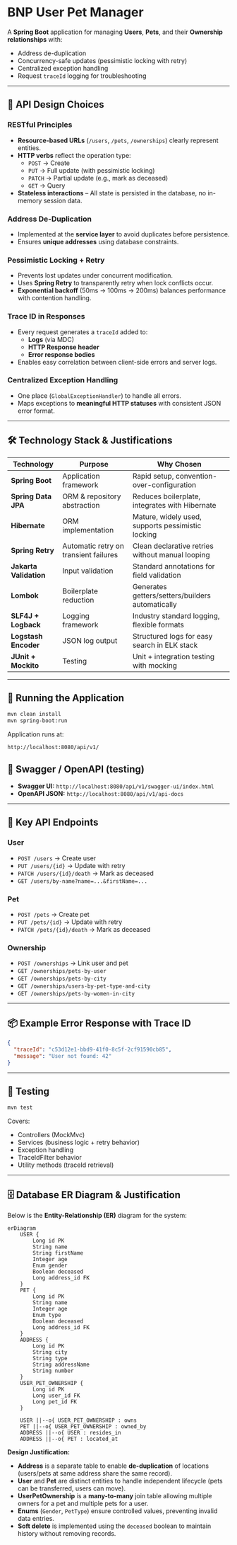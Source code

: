 # BNP User Pet Manager

A **Spring Boot** application for managing **Users**, **Pets**, and their **Ownership relationships** with:
- Address de-duplication
- Concurrency-safe updates (pessimistic locking with retry)
- Centralized exception handling
- Request `traceId` logging for troubleshooting

---

## 📌 API Design Choices

### **RESTful Principles**
- **Resource-based URLs** (`/users`, `/pets`, `/ownerships`) clearly represent entities.
- **HTTP verbs** reflect the operation type:
  - `POST` → Create
  - `PUT` → Full update (with pessimistic locking)
  - `PATCH` → Partial update (e.g., mark as deceased)
  - `GET` → Query
- **Stateless interactions** – All state is persisted in the database, no in-memory session data.

### **Address De-Duplication**
- Implemented at the **service layer** to avoid duplicates before persistence.
- Ensures **unique addresses** using database constraints.

### **Pessimistic Locking + Retry**
- Prevents lost updates under concurrent modification.
- Uses **Spring Retry** to transparently retry when lock conflicts occur.
- **Exponential backoff** (50ms → 100ms → 200ms) balances performance with contention handling.

### **Trace ID in Responses**
- Every request generates a `traceId` added to:
  - **Logs** (via MDC)
  - **HTTP Response header**
  - **Error response bodies**
- Enables easy correlation between client-side errors and server logs.

### **Centralized Exception Handling**
- One place (`GlobalExceptionHandler`) to handle all errors.
- Maps exceptions to **meaningful HTTP statuses** with consistent JSON error format.

---

## 🛠 Technology Stack & Justifications

| Technology | Purpose | Why Chosen |
|------------|---------|------------|
| **Spring Boot** | Application framework | Rapid setup, convention-over-configuration |
| **Spring Data JPA** | ORM & repository abstraction | Reduces boilerplate, integrates with Hibernate |
| **Hibernate** | ORM implementation | Mature, widely used, supports pessimistic locking |
| **Spring Retry** | Automatic retry on transient failures | Clean declarative retries without manual looping |
| **Jakarta Validation** | Input validation | Standard annotations for field validation |
| **Lombok** | Boilerplate reduction | Generates getters/setters/builders automatically |
| **SLF4J + Logback** | Logging framework | Industry standard logging, flexible formats |
| **Logstash Encoder** | JSON log output | Structured logs for easy search in ELK stack |
| **JUnit + Mockito** | Testing | Unit + integration testing with mocking |

---

## 🚀 Running the Application

```bash
mvn clean install
mvn spring-boot:run
```

Application runs at:
```
http://localhost:8080/api/v1/
```

## 🧭 Swagger / OpenAPI (testing)

- **Swagger UI:** `http://localhost:8080/api/v1/swagger-ui/index.html`
- **OpenAPI JSON:** `http://localhost:8080/api/v1/api-docs`

---

## 📜 Key API Endpoints

### **User**
- `POST /users` → Create user
- `PUT /users/{id}` → Update with retry
- `PATCH /users/{id}/death` → Mark as deceased
- `GET /users/by-name?name=...&firstName=...`

### **Pet**
- `POST /pets` → Create pet
- `PUT /pets/{id}` → Update with retry
- `PATCH /pets/{id}/death` → Mark as deceased

### **Ownership**
- `POST /ownerships` → Link user and pet
- `GET /ownerships/pets-by-user`
- `GET /ownerships/pets-by-city`
- `GET /ownerships/users-by-pet-type-and-city`
- `GET /ownerships/pets-by-women-in-city`

---

## 📦 Example Error Response with Trace ID

```json
{
  "traceId": "c53d12e1-bbd9-41f0-8c5f-2cf91590cb85",
  "message": "User not found: 42"
}
```

---

## 🧪 Testing

```bash
mvn test
```
Covers:
- Controllers (MockMvc)
- Services (business logic + retry behavior)
- Exception handling
- TraceIdFilter behavior
- Utility methods (traceId retrieval)

---

## 🗄️ Database ER Diagram & Justification

Below is the **Entity-Relationship (ER)** diagram for the system:

```mermaid
erDiagram
    USER {
        Long id PK
        String name
        String firstName
        Integer age
        Enum gender
        Boolean deceased
        Long address_id FK
    }
    PET {
        Long id PK
        String name
        Integer age
        Enum type
        Boolean deceased
        Long address_id FK
    }
    ADDRESS {
        Long id PK
        String city
        String type
        String addressName
        String number
    }
    USER_PET_OWNERSHIP {
        Long id PK
        Long user_id FK
        Long pet_id FK
    }

    USER ||--o{ USER_PET_OWNERSHIP : owns
    PET ||--o{ USER_PET_OWNERSHIP : owned_by
    ADDRESS ||--o{ USER : resides_in
    ADDRESS ||--o{ PET : located_at
```

**Design Justification:**  
- **Address** is a separate table to enable **de-duplication** of locations (users/pets at same address share the same record).  
- **User** and **Pet** are distinct entities to handle independent lifecycle (pets can be transferred, users can move).  
- **UserPetOwnership** is a **many-to-many** join table allowing multiple owners for a pet and multiple pets for a user.  
- **Enums** (`Gender`, `PetType`) ensure controlled values, preventing invalid data entries.  
- **Soft delete** is implemented using the `deceased` boolean to maintain history without removing records.
